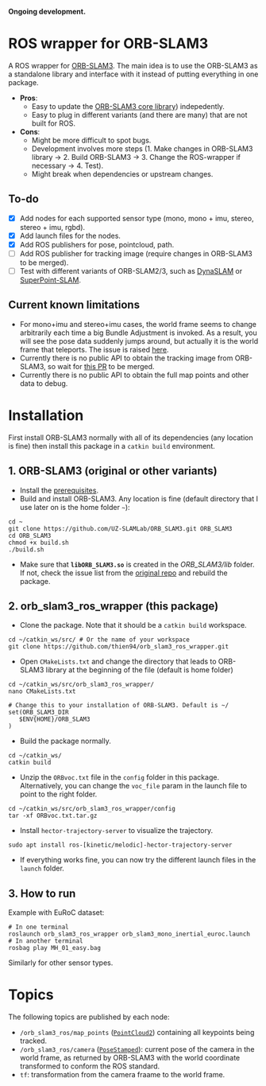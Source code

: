 **Ongoing development.**

# ROS wrapper for ORB-SLAM3

A ROS wrapper for [ORB-SLAM3](https://github.com/UZ-SLAMLab/ORB_SLAM3). The main idea is to use the ORB-SLAM3 as a standalone library and interface with it instead of putting everything in one package.

- **Pros**:
  - Easy to update the [ORB-SLAM3 core library](https://github.com/UZ-SLAMLab/ORB_SLAM3#orb-slam3)) indepedently.
  - Easy to plug in different variants (and there are many) that are not built for ROS.
- **Cons**:
  - Might be more difficult to spot bugs.
  - Development involves more steps (1. Make changes in ORB-SLAM3 library -> 2. Build ORB-SLAM3 -> 3. Change the ROS-wrapper if necessary -> 4. Test).
  - Might break when dependencies or upstream changes.


## To-do
- [x] Add nodes for each supported sensor type (mono, mono + imu, stereo, stereo + imu, rgbd).
- [x] Add launch files for the nodes.
- [x] Add ROS publishers for pose, pointcloud, path.
- [ ] Add ROS publisher for tracking image (require changes in ORB-SLAM3 to be merged).
- [ ] Test with different variants of ORB-SLAM2/3, such as [DynaSLAM](https://github.com/BertaBescos/DynaSLAM) or [SuperPoint-SLAM](https://github.com/KinglittleQ/SuperPoint_SLAM).

## Current known limitations
- For mono+imu and stereo+imu cases, the world frame seems to change arbitrarily each time a big Bundle Adjustment is invoked. As a result, you will see the pose data suddenly jumps around, but actually it is the world frame that teleports. The issue is raised [here](https://github.com/UZ-SLAMLab/ORB_SLAM3/issues/172).  
- Currently there is no public API to obtain the tracking image from ORB-SLAM3, so wait for [this PR](https://github.com/UZ-SLAMLab/ORB_SLAM3/pull/174) to be merged.
- Currently there is no public API to obtain the full map points and other data to debug.

# Installation
First install ORB-SLAM3 normally with all of its dependencies (any location is fine) then install this package in a ```catkin build``` environment.

## 1. ORB-SLAM3 (original or other variants)

- Install the [prerequisites](https://github.com/UZ-SLAMLab/ORB_SLAM3#2-prerequisites).
- Build and install ORB-SLAM3. Any location is fine (default directory that I use later on is the home folder `~`):
```
cd ~
git clone https://github.com/UZ-SLAMLab/ORB_SLAM3.git ORB_SLAM3
cd ORB_SLAM3
chmod +x build.sh
./build.sh
```

- Make sure that **`libORB_SLAM3.so`** is created in the *ORB_SLAM3/lib* folder. If not, check the issue list from the [original repo](https://github.com/UZ-SLAMLab/ORB_SLAM3/issues) and rebuild the package.

## 2. orb_slam3_ros_wrapper (this package)

- Clone the package. Note that it should be a `catkin build` workspace.
```
cd ~/catkin_ws/src/ # Or the name of your workspace
git clone https://github.com/thien94/orb_slam3_ros_wrapper.git
```

- Open `CMakeLists.txt` and change the directory that leads to ORB-SLAM3 library at the beginning of the file (default is home folder)
```
cd ~/catkin_ws/src/orb_slam3_ros_wrapper/
nano CMakeLists.txt

# Change this to your installation of ORB-SLAM3. Default is ~/
set(ORB_SLAM3_DIR
   $ENV{HOME}/ORB_SLAM3
)
```

- Build the package normally.
```
cd ~/catkin_ws/
catkin build
```

- Unzip the `ORBvoc.txt` file in the `config` folder in this package. Alternatively, you can change the `voc_file` param in the launch file to point to the right folder.
```
cd ~/catkin_ws/src/orb_slam3_ros_wrapper/config
tar -xf ORBvoc.txt.tar.gz
```

- Install `hector-trajectory-server` to visualize the trajectory.
```
sudo apt install ros-[kinetic/melodic]-hector-trajectory-server
```

- If everything works fine, you can now try the different launch files in the `launch` folder.

## 3. How to run

Example with EuRoC dataset:
```
# In one terminal
roslaunch orb_slam3_ros_wrapper orb_slam3_mono_inertial_euroc.launch
# In another terminal
rosbag play MH_01_easy.bag
```
Similarly for other sensor types.

# Topics
The following topics are published by each node:
- `/orb_slam3_ros/map_points` ([`PointCloud2`](http://docs.ros.org/en/melodic/api/sensor_msgs/html/msg/PointCloud2.html)) containing all keypoints being tracked.
- `/orb_slam3_ros/camera` ([`PoseStamped`](http://docs.ros.org/en/melodic/api/geometry_msgs/html/msg/PoseStamped.html)): current pose of the camera in the world frame, as returned by ORB-SLAM3 with the world coordinate transformed to conform the ROS standard.
- `tf`: transformation from the camera fraame to the world frame.
